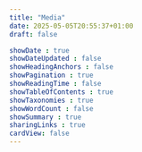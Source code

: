 ```yaml
---
title: "Media"
date: 2025-05-05T20:55:37+01:00
draft: false

showDate : true
showDateUpdated : false
showHeadingAnchors : false
showPagination : true
showReadingTime : false
showTableOfContents : true
showTaxonomies : true
showWordCount : false
showSummary : true
sharingLinks : true
cardView: false
---
```

